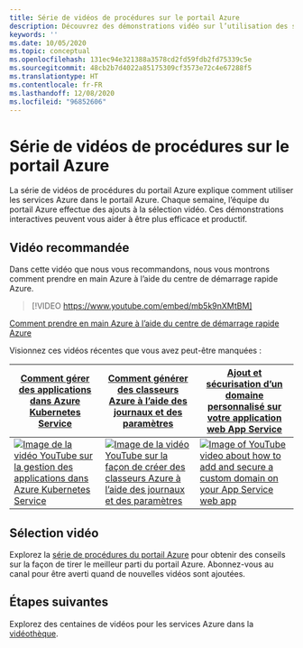 ```yaml
---
title: Série de vidéos de procédures sur le portail Azure
description: Découvrez des démonstrations vidéo sur l’utilisation des services Azure dans le portail. Affichez et liez directement les dernières vidéos de guides pratiques.
keywords: ''
ms.date: 10/05/2020
ms.topic: conceptual
ms.openlocfilehash: 131ec94e321388a3578cd2fd59fdb2fd75339c5e
ms.sourcegitcommit: 48cb2b7d4022a85175309cf3573e72c4e67288f5
ms.translationtype: HT
ms.contentlocale: fr-FR
ms.lasthandoff: 12/08/2020
ms.locfileid: "96852606"
---
```

# <a name="azure-portal-how-to-video-series"></a>Série de vidéos de procédures sur le portail Azure

La série de vidéos de procédures du portail Azure explique comment utiliser les services Azure dans le portail Azure. Chaque semaine, l’équipe du portail Azure effectue des ajouts à la sélection vidéo. Ces démonstrations interactives peuvent vous aider à être plus efficace et productif.

## <a name="featured-video"></a>Vidéo recommandée

Dans cette vidéo que nous vous recommandons, nous vous montrons comment prendre en main Azure à l’aide du centre de démarrage rapide Azure.

> [!VIDEO https://www.youtube.com/embed/mb5k9nXMtBM]

[Comment prendre en main Azure à l’aide du centre de démarrage rapide Azure](https://www.youtube.com/watch?v=mb5k9nXMtBM)

Visionnez ces vidéos récentes que vous avez peut-être manquées :

| [Comment gérer des applications dans Azure Kubernetes Service](https://www.youtube.com/watch?v=YfARHb52Bp4)  | [Comment générer des classeurs Azure à l’aide des journaux et des paramètres](https://www.youtube.com/watch?v=EC7n1Oo6D-o)  | [Ajout et sécurisation d’un domaine personnalisé sur votre application web App Service](https://www.youtube.com/watch?v=bXP6IvNYISw) |
| ------| ------ | ------ |
| [![Image de la vidéo YouTube sur la gestion des applications dans Azure Kubernetes Service](https://i.ytimg.com/vi/YfARHb52Bp4/hqdefault.jpg)](https://www.youtube.com/watch?YfARHb52Bp4) | [![Image de la vidéo YouTube sur la façon de créer des classeurs Azure à l’aide des journaux et des paramètres](https://i.ytimg.com/vi/EC7n1Oo6D-o/hqdefault.jpg)](http://www.youtube.com/watch?v=EC7n1Oo6D-o) | [![Image of YouTube video about how to add and secure a custom domain on your App Service web app](https://i.ytimg.com/vi/bXP6IvNYISw/hqdefault.jpg)](http://www.youtube.com/watch?v=bXP6IvNYISw) |

## <a name="video-playlist"></a>Sélection vidéo

Explorez la [série de procédures du portail Azure](https://www.youtube.com/playlist?list=PLLasX02E8BPBKgXP4oflOL29TtqTzwhxR) pour obtenir des conseils sur la façon de tirer le meilleur parti du portail Azure. Abonnez-vous au canal pour être averti quand de nouvelles vidéos sont ajoutées.

## <a name="next-steps"></a>Étapes suivantes

Explorez des centaines de vidéos pour les services Azure dans la [vidéothèque](https://azure.microsoft.com/resources/videos/index/?tag=microsoft-azure-portal).
